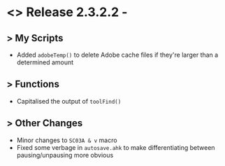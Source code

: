 # <> Release 2.3.2.2 - 

## > My Scripts
- Added `adobeTemp()` to delete Adobe cache files if they're larger than a determined amount

## > Functions
- Capitalised the output of `toolFind()`

## > Other Changes
- Minor changes to `SC03A & v` macro
- Fixed some verbage in `autosave.ahk` to make differentiating between pausing/unpausing more obvious